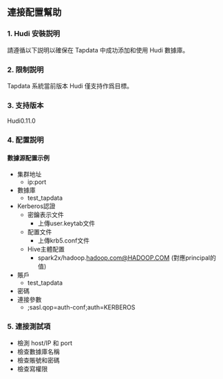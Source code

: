 ## **連接配置幫助**

### **1. Hudi 安裝説明**

請遵循以下説明以確保在 Tapdata 中成功添加和使用 Hudi 數據庫。

### **2. 限制説明**

Tapdata 系統當前版本 Hudi 僅支持作爲目標。

### **3. 支持版本**

Hudi0.11.0

### **4. 配置説明**

#### 數據源配置示例

*   集群地址
    *   ip\:port
*   數據庫
    *   test\_tapdata
*   Kerberos認證
    *   密鑰表示文件
        *   上傳user.keytab文件
    *   配置文件
        *   上傳krb5.conf文件
    *   Hive主體配置
        *   spark2x/hadoop.<hadoop.com@HADOOP.COM> (對應principal的值)
*   賬戶
    *   test\_tapdata
*   密碼
*   連接參數
    *   ;sasl.qop=auth-conf;auth=KERBEROS

### **5. 連接測試項**

- 檢測 host/IP 和 port
- 檢查數據庫名稱
- 檢查賬號和密碼
- 檢查寫權限